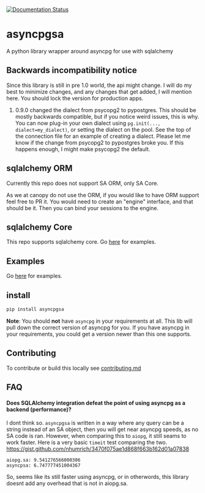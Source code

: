 [![Documentation Status](https://readthedocs.org/projects/asyncpgsa/badge/?version=latest)](http://asyncpgsa.readthedocs.io/en/latest/?badge=latest)

# asyncpgsa
A python library wrapper around asyncpg for use with sqlalchemy

## Backwards incompatibility notice
Since this library is still in pre 1.0 world, the api might change. 
I will do my best to minimize changes, and any changes that get added, 
I will mention here. You should lock the version for production apps.

1. 0.9.0 changed the dialect from psycopg2 to pypostgres. This should be
mostly backwards compatible, but if you notice weird issues, this is why.
You can now plug-in your own dialect using `pg.init(..., dialect=my_dialect)`,
or setting the dialect on the pool. See the top of the connection file 
for an example of creating a dialect. Please let me know if the change from
psycopg2 to pypostgres broke you. If this happens enough, 
I might make psycopg2 the default.

## sqlalchemy ORM

Currently this repo does not support SA ORM, only SA Core.

As we at canopy do not use the ORM, if you would like to have ORM support
feel free to PR it. You would need to create an "engine" interface, and that
should be it. Then you can bind your sessions to the engine.


## sqlalchemy Core

This repo supports sqlalchemy core. Go [here](https://github.com/CanopyTax/asyncpgsa/wiki/Examples) for examples.

## Examples
Go [here](https://github.com/CanopyTax/asyncpgsa/wiki/Examples) for examples.

## install

```bash
pip install asyncpgsa
```
**Note**: You should **not** have `asyncpg` in your requirements at all. This lib will pull down the correct version of asyncpg for you. If you have asyncpg in your requirements, you could get a version newer than this one supports.

## Contributing
To contribute or build this locally see [contributing.md](https://github.com/CanopyTax/asyncpgsa/blob/master/contributing.md)


## FAQ

#### Does SQLAlchemy integration defeat the point of using asyncpg as a backend (performance)?
I dont think so. `asyncpgsa` is written in a way where any query can be a string instead of an SA object, then you will get near asyncpg speeds, as no SA code is ran. 
However, when comparing this to `aiopg`, it still seams to work faster. Here is a very basic `timeit` test comparing the two.
https://gist.github.com/nhumrich/3470f075ae1d868f663b162d01a07838

```
aiopg.sa: 9.541276566000306
asyncpsa: 6.747777451004367
```
So, seems like its still faster using asyncpg, or in otherwords, this library doesnt add any overhead that is not in aiopg.sa.
